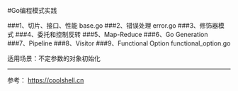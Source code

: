 #Go编程模式实践

###1、切片、接口、性能
base.go
###2、错误处理
error.go
###3、修饰器模式
###4、委托和控制反转
###5、Map-Reduce
###6、Go Generation
###7、Pipeline
###8、Visitor
###9、Functional Option
functional_option.go

适用场景：不定参数的对象初始化

***
参考：
https://coolshell.cn

